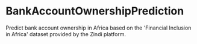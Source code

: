 # BankAccountOwnershipPrediction
Predict bank account ownership in Africa based on the 'Financial Inclusion in Africa' dataset provided by the Zindi platform.
